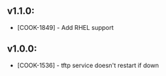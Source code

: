 ## v1.1.0:

* [COOK-1849] - Add RHEL support

## v1.0.0:

* [COOK-1536] - tftp service doesn't restart if down
